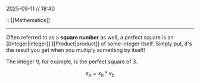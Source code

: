 2025-09-11 // 18:40

:: [[Mathematics]]

---

Often referred to as a **square number** as well, a perfect square is an [[Integer|integer]] [[Product|product]] of some integer itself. Simply put, it's the result you get when you multiply something by itself!

The integer 9, for example, is the perfect square of 3. 

$$
x_{a}=x_{b}*x_{b}
$$